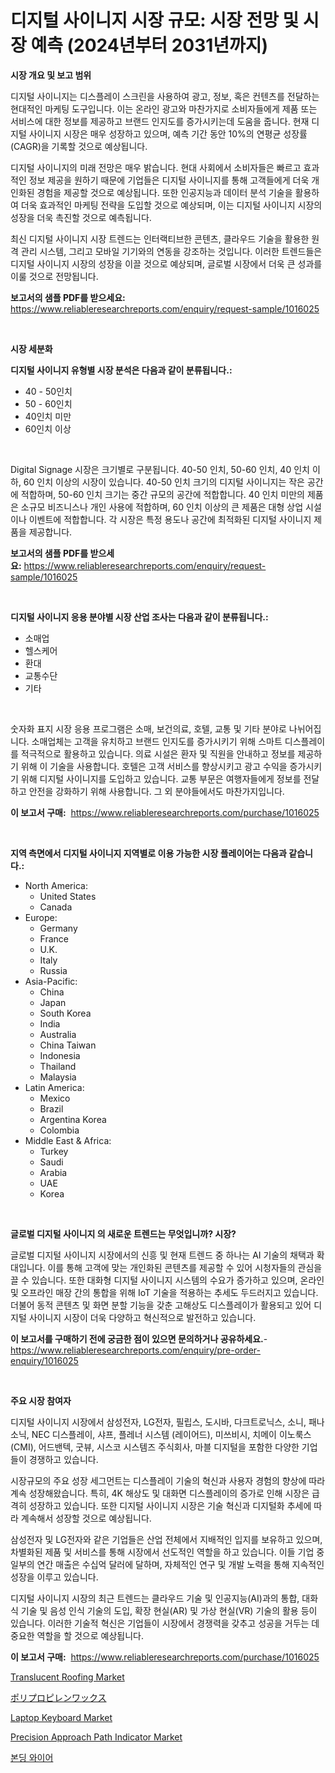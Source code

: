<p><h1>디지털 사이니지 시장 규모: 시장 전망 및 시장 예측 (2024년부터 2031년까지)</h1></p><p><strong>시장 개요 및 보고 범위</strong></p>
<p><p>디지털 사이니지는 디스플레이 스크린을 사용하여 광고, 정보, 혹은 컨텐츠를 전달하는 현대적인 마케팅 도구입니다. 이는 온라인 광고와 마찬가지로 소비자들에게 제품 또는 서비스에 대한 정보를 제공하고 브랜드 인지도를 증가시키는데 도움을 줍니다. 현재 디지털 사이니지 시장은 매우 성장하고 있으며, 예측 기간 동안 10%의 연평균 성장률(CAGR)을 기록할 것으로 예상됩니다. </p><p>디지털 사이니지의 미래 전망은 매우 밝습니다. 현대 사회에서 소비자들은 빠르고 효과적인 정보 제공을 원하기 때문에 기업들은 디지털 사이니지를 통해 고객들에게 더욱 개인화된 경험을 제공할 것으로 예상됩니다. 또한 인공지능과 데이터 분석 기술을 활용하여 더욱 효과적인 마케팅 전략을 도입할 것으로 예상되며, 이는 디지털 사이니지 시장의 성장을 더욱 촉진할 것으로 예측됩니다.</p><p>최신 디지털 사이니지 시장 트렌드는 인터랙티브한 콘텐츠, 클라우드 기술을 활용한 원격 관리 시스템, 그리고 모바일 기기와의 연동을 강조하는 것입니다. 이러한 트렌드들은 디지털 사이니지 시장의 성장을 이끌 것으로 예상되며, 글로벌 시장에서 더욱 큰 성과를 이룰 것으로 전망됩니다.</p></p>
<p><strong>보고서의 샘플 PDF를 받으세요:</strong> <a href="https://www.reliableresearchreports.com/enquiry/request-sample/1016025">https://www.reliableresearchreports.com/enquiry/request-sample/1016025</a></p>
<p>&nbsp;</p>
<p><strong>시장 세분화</strong></p>
<p><strong>디지털 사이니지 유형별 시장 분석은 다음과 같이 분류됩니다.:</strong></p>
<p><ul><li>40 - 50인치</li><li>50 - 60인치</li><li>40인치 미만</li><li>60인치 이상</li></ul></p>
<p>&nbsp;</p>
<p><p>Digital Signage 시장은 크기별로 구분됩니다. 40-50 인치, 50-60 인치, 40 인치 이하, 60 인치 이상의 시장이 있습니다. 40-50 인치 크기의 디지털 사이니지는 작은 공간에 적합하며, 50-60 인치 크기는 중간 규모의 공간에 적합합니다. 40 인치 미만의 제품은 소규모 비즈니스나 개인 사용에 적합하며, 60 인치 이상의 큰 제품은 대형 상업 시설이나 이벤트에 적합합니다. 각 시장은 특정 용도나 공간에 최적화된 디지털 사이니지 제품을 제공합니다.</p></p>
<p><strong>보고서의 샘플 PDF를 받으세요:</strong>&nbsp;<a href="https://www.reliableresearchreports.com/enquiry/request-sample/1016025">https://www.reliableresearchreports.com/enquiry/request-sample/1016025</a></p>
<p>&nbsp;</p>
<p><strong> 디지털 사이니지 응용 분야별 시장 산업 조사는 다음과 같이 분류됩니다.:</strong></p>
<p><ul><li>소매업</li><li>헬스케어</li><li>환대</li><li>교통수단</li><li>기타</li></ul></p>
<p>&nbsp;</p>
<p><p>숫자화 표지 시장 응용 프로그램은 소매, 보건의료, 호텔, 교통 및 기타 분야로 나뉘어집니다. 소매업체는 고객을 유치하고 브랜드 인지도를 증가시키기 위해 스마트 디스플레이를 적극적으로 활용하고 있습니다. 의료 시설은 환자 및 직원을 안내하고 정보를 제공하기 위해 이 기술을 사용합니다. 호텔은 고객 서비스를 향상시키고 광고 수익을 증가시키기 위해 디지털 사이니지를 도입하고 있습니다. 교통 부문은 여행자들에게 정보를 전달하고 안전을 강화하기 위해 사용합니다. 그 외 분야들에서도 마찬가지입니다.</p></p>
<p><strong>이 보고서 구매:</strong>&nbsp; <a href="https://www.reliableresearchreports.com/purchase/1016025">https://www.reliableresearchreports.com/purchase/1016025</a></p>
<p>&nbsp;</p>
<p><strong>지역 측면에서 디지털 사이니지 지역별로 이용 가능한 시장 플레이어는 다음과 같습니다.:</strong></p>
<p><ul>
    <li>
        North America:
        <ul>
            <li>United States</li>
            <li>Canada</li>
        </ul>
    </li>
    <li>
        Europe:
        <ul>
            <li>Germany</li>
            <li>France</li>
            <li>U.K.</li>
            <li>Italy</li>
            <li>Russia</li>
        </ul>
    </li>
    <li>
        Asia-Pacific:
        <ul>
            <li>China</li>
            <li>Japan</li>
            <li>South Korea</li>
            <li>India</li>
            <li>Australia</li>
            <li>China Taiwan</li>
            <li>Indonesia</li>
            <li>Thailand</li>
            <li>Malaysia</li>
        </ul>
    </li>
    <li>
        Latin America:
        <ul>
            <li>Mexico</li>
            <li>Brazil</li>
            <li>Argentina Korea</li>
            <li>Colombia</li>
        </ul>
    </li>
    <li>
        Middle East & Africa:
        <ul>
            <li>Turkey</li>
            <li>Saudi</li>
            <li>Arabia</li>
            <li>UAE</li>
            <li>Korea</li>
        </ul>
    </li>
    </ul></p>
<p>&nbsp;</p>
<p><strong>글로벌 디지털 사이니지 의 새로운 트렌드는 무엇입니까? 시장?</strong></p>
<p><p>글로벌 디지털 사이니지 시장에서의 신흥 및 현재 트렌드 중 하나는 AI 기술의 채택과 확대입니다. 이를 통해 고객에 맞는 개인화된 콘텐츠를 제공할 수 있어 시청자들의 관심을 끌 수 있습니다. 또한 대화형 디지털 사이니지 시스템의 수요가 증가하고 있으며, 온라인 및 오프라인 매장 간의 통합을 위해 IoT 기술을 적용하는 추세도 두드러지고 있습니다. 더불어 동적 콘텐츠 및 화면 분할 기능을 갖춘 고해상도 디스플레이가 활용되고 있어 디지털 사이니지 시장이 더욱 다양하고 혁신적으로 발전하고 있습니다.</p></p>
<p><strong>이 보고서를 구매하기 전에 궁금한 점이 있으면 문의하거나 공유하세요.</strong>- <a href="https://www.reliableresearchreports.com/enquiry/pre-order-enquiry/1016025">https://www.reliableresearchreports.com/enquiry/pre-order-enquiry/1016025</a></p>
<p>&nbsp;</p>
<p><strong>주요 시장 참여자</strong></p>
<p><p>디지털 사이니지 시장에서 삼성전자, LG전자, 필립스, 도시바, 다크트로닉스, 소니, 패나소닉, NEC 디스플레이, 샤프, 플레너 시스템 (레이어드), 미쓰비시, 치메이 이노룩스 (CMI), 어드밴텍, 굿뷰, 시스코 시스템즈 주식회사, 마블 디지털을 포함한 다양한 기업들이 경쟁하고 있습니다. </p><p>시장규모의 주요 성장 세그먼트는 디스플레이 기술의 혁신과 사용자 경험의 향상에 따라 계속 성장해왔습니다. 특히, 4K 해상도 및 대화면 디스플레이의 증가로 인해 시장은 급격히 성장하고 있습니다. 또한 디지털 사이니지 시장은 기술 혁신과 디지털화 추세에 따라 계속해서 성장할 것으로 예상됩니다.</p><p>삼성전자 및 LG전자와 같은 기업들은 산업 전체에서 지배적인 입지를 보유하고 있으며, 차별화된 제품 및 서비스를 통해 시장에서 선도적인 역할을 하고 있습니다. 이들 기업 중 일부의 연간 매출은 수십억 달러에 달하며, 자체적인 연구 및 개발 노력을 통해 지속적인 성장을 이루고 있습니다.</p><p>디지털 사이니지 시장의 최근 트렌드는 클라우드 기술 및 인공지능(AI)과의 통합, 대화식 기술 및 음성 인식 기술의 도입, 확장 현실(AR) 및 가상 현실(VR) 기술의 활용 등이 있습니다. 이러한 기술적 혁신은 기업들이 시장에서 경쟁력을 갖추고 성공을 거두는 데 중요한 역할을 할 것으로 예상됩니다.</p></p>
<p><strong>이 보고서 구매:</strong>&nbsp;&nbsp;<a href="https://www.reliableresearchreports.com/purchase/1016025">https://www.reliableresearchreports.com/purchase/1016025</a></p>
<p><p><a href="https://github.com/Krish2023na/Market-Research-Report-List-3/blob/main/translucent-roofing-market.md">Translucent Roofing Market</a></p><p><a href="https://github.com/zekaoe592392/Market-Research-Report-List-1/blob/main/1039256189943.md">ポリプロピレンワックス</a></p><p><a href="https://issuu.com/reportprime-2/docs/laptop-keyboard-market-size-2030.pptx">Laptop Keyboard Market</a></p><p><a href="https://boundless-drawbridge-702.notion.site/Precision-Approach-Path-Indicator-Market-A-Comprehensive-Report-of-its-Market-Share-Growth-Trends-aeca0c29f3be4a9f8e4b1a58ce26f24c">Precision Approach Path Indicator Market</a></p><p><a href="https://github.com/vs10l4sfg5c/Market-Research-Report-List-1/blob/main/6920095189819.md">본딩 와이어</a></p></p>
